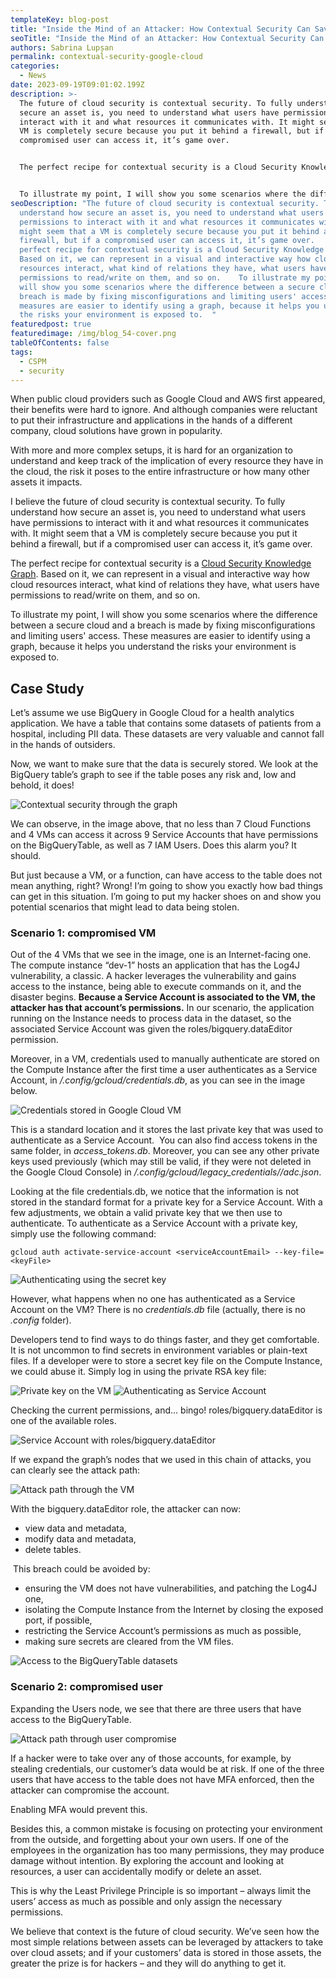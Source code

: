 ```yaml
---
templateKey: blog-post
title: "Inside the Mind of an Attacker: How Contextual Security Can Save Your Cloud"
seoTitle: "Inside the Mind of an Attacker: How Contextual Security Can Save Your Cloud"
authors: Sabrina Lupșan
permalink: contextual-security-google-cloud
categories:
  - News
date: 2023-09-19T09:01:02.199Z
description: >-
  The future of cloud security is contextual security. To fully understand how
  secure an asset is, you need to understand what users have permissions to
  interact with it and what resources it communicates with. It might seem that a
  VM is completely secure because you put it behind a firewall, but if a
  compromised user can access it, it’s game over. 


  The perfect recipe for contextual security is a Cloud Security Knowledge Graph. Based on it, we can represent in a visual and interactive way how cloud resources interact, what kind of relations they have, what users have permissions to read/write on them, and so on.  


  To illustrate my point, I will show you some scenarios where the difference between a secure cloud and a breach is made by fixing misconfigurations and limiting users' access. These measures are easier to identify using a graph, because it helps you understand the risks your environment is exposed to.  
seoDescription: "The future of cloud security is contextual security. To fully
  understand how secure an asset is, you need to understand what users have
  permissions to interact with it and what resources it communicates with. It
  might seem that a VM is completely secure because you put it behind a
  firewall, but if a compromised user can access it, it’s game over.   The
  perfect recipe for contextual security is a Cloud Security Knowledge Graph.
  Based on it, we can represent in a visual and interactive way how cloud
  resources interact, what kind of relations they have, what users have
  permissions to read/write on them, and so on.    To illustrate my point, I
  will show you some scenarios where the difference between a secure cloud and a
  breach is made by fixing misconfigurations and limiting users' access. These
  measures are easier to identify using a graph, because it helps you understand
  the risks your environment is exposed to.  "
featuredpost: true
featuredimage: /img/blog_54-cover.png
tableOfContents: false
tags:
  - CSPM
  - security
---
```

When public cloud providers such as Google Cloud and AWS first appeared, their benefits were hard to ignore. And although companies were reluctant to put their infrastructure and applications in the hands of a different company, cloud solutions have grown in popularity.  

With more and more complex setups, it is hard for an organization to understand and keep track of the implication of every resource they have in the cloud, the risk it poses to the entire infrastructure or how many other assets it impacts. 

I believe the future of cloud security is contextual security. To fully understand how secure an asset is, you need to understand what users have permissions to interact with it and what resources it communicates with. It might seem that a VM is completely secure because you put it behind a firewall, but if a compromised user can access it, it’s game over. 

The perfect recipe for contextual security is a [Cloud Security Knowledge Graph](https://cyscale.com/blog/security-knowledge-graph-integrations/). Based on it, we can represent in a visual and interactive way how cloud resources interact, what kind of relations they have, what users have permissions to read/write on them, and so on.  

To illustrate my point, I will show you some scenarios where the difference between a secure cloud and a breach is made by fixing misconfigurations and limiting users' access. These measures are easier to identify using a graph, because it helps you understand the risks your environment is exposed to.  

## Case Study 

Let’s assume we use BigQuery in Google Cloud for a health analytics application. We have a table that contains some datasets of patients from a hospital, including PII data. These datasets are very valuable and cannot fall in the hands of outsiders. 

Now, we want to make sure that the data is securely stored. We look at the BigQuery table’s graph to see if the table poses any risk and, low and behold, it does! 

<img src="/img/blog_54-graf-0.png" alt="Contextual security through the graph" title="Contextual security through the graph" class=" blog-image-shadow " style="width:auto;height:auto;"/>

We can observe, in the image above, that no less than 7 Cloud Functions and 4 VMs can access it across 9 Service Accounts that have permissions on the BigQueryTable, as well as 7 IAM Users. Does this alarm you? It should. 

But just because a VM, or a function, can have access to the table does not mean anything, right? Wrong! I’m going to show you exactly how bad things can get in this situation. I’m going to put my hacker shoes on and show you potential scenarios that might lead to data being stolen. 

### Scenario 1: compromised VM 

Out of the 4 VMs that we see in the image, one is an Internet-facing one. The compute instance “dev-1” hosts an application that has the Log4J vulnerability, a classic. A hacker leverages the vulnerability and gains access to the instance, being able to execute commands on it, and the disaster begins. **Because a Service Account is associated to the VM, the attacker has that account’s permissions.** In our scenario, the application running on the Instance needs to process data in the dataset, so the associated Service Account was given the roles/bigquery.dataEditor permission. 

Moreover, in a VM, credentials used to manually authenticate are stored on the Compute Instance after the first time a user authenticates as a Service Account, in */.config/gcloud/credentials.db*, as you can see in the image below. 

<img src="/img/blog_54-ss1.png" alt="Credentials stored in Google Cloud VM" title="Credentials stored in Google Cloud VM" class=" blog-image-shadow " style="width:auto;height:auto;"/>

This is a standard location and it stores the last private key that was used to authenticate as a Service Account.  You can also find access tokens in the same folder, in *access_tokens.db*. Moreover, you can see any other private keys used previously (which may still be valid, if they were not deleted in the Google Cloud Console) in */.config/gcloud/legacy_credentials/<serviceAccountEmail>/adc.json*. 

Looking at the file credentials.db, we notice that the information is not stored in the standard format for a private key for a Service Account. With a few adjustments, we obtain a valid private key that we then use to authenticate. To authenticate as a Service Account with a private key, simply use the following command:  

```
gcloud auth activate-service-account <serviceAccountEmail> --key-file=<keyFile>
```

<img src="/img/blog_54-ss2.png" alt="Authenticating using the secret key" title="Authenticating using the secret key" class=" blog-image-shadow " style="width:auto;height:auto;"/>

However, what happens when no one has authenticated as a Service Account on the VM? There is no *credentials.db* file (actually, there is no *.config* folder).  

Developers tend to find ways to do things faster, and they get comfortable. It is not uncommon to find secrets in environment variables or plain-text files. If a developer were to store a secret key file on the Compute Instance, we could abuse it. Simply log in using the private RSA key file: 

<img src="/img/blog_54-ss3.png" alt="Private key on the VM" title="Private key on the VM" class=" blog-image-shadow " style="width:auto;height:auto;"/>

<img src="/img/blog_54-ss4.png" alt="Authenticating as Service Account" title="Authenticating as Service Account" class=" blog-image-shadow " style="width:auto;height:auto;"/>

Checking the current permissions, and… bingo! roles/bigquery.dataEditor is one of the available roles. 

<img src="/img/blog_54-ss5.png" alt="Service Account with roles/bigquery.dataEditor" title="Service Account with roles/bigquery.dataEditor" class=" blog-image-shadow " style="width:auto;height:auto;"/>

If we expand the graph’s nodes that we used in this chain of attacks, you can clearly see the attack path: 

<img src="/img/blog_54-primul-graf.png" alt="Attack path through the VM" title="Attack path through the VM" class=" blog-image-shadow " style="width:auto;height:auto;"/>

With the bigquery.dataEditor role, the attacker can now: 

* view data and metadata, 
* modify data and metadata, 
* delete tables. 

 This breach could be avoided by: 

* ensuring the VM does not have vulnerabilities, and patching the Log4J one, 
* isolating the Compute Instance from the Internet by closing the exposed port, if possible, 
* restricting the Service Account’s permissions as much as possible,
* making sure secrets are cleared from the VM files.   

<img src="/img/blog_54-ss6.png" alt="Access to the BigQueryTable datasets" title="Access to the BigQueryTable datasets" class=" blog-image-shadow " style="width:auto;height:auto;"/>

### Scenario 2: compromised user 

Expanding the Users node, we see that there are three users that have access to the BigQueryTable.  

<img src="/img/blog_54-ultimul-graf.png" alt="Attack path through user compromise" title="Attack path through user compromise" class=" blog-image-shadow " style="width:auto;height:auto;"/>

If a hacker were to take over any of those accounts, for example, by stealing credentials, our customer’s data would be at risk. If one of the three users that have access to the table does not have MFA enforced, then the attacker can compromise the account.  

Enabling MFA would prevent this. 

Besides this, a common mistake is focusing on protecting your environment from the outside, and forgetting about your own users. If one of the employees in the organization has too many permissions, they may produce damage without intention. By exploring the account and looking at resources, a user can accidentally modify or delete an asset. 

This is why the Least Privilege Principle is so important – always limit the users’ access as much as possible and only assign the necessary permissions. 

We believe that context is the future of cloud security. We’ve seen how the most simple relations between assets can be leveraged by attackers to take over cloud assets; and if your customers’ data is stored in those assets, the greater the prize is for hackers – and they will do anything to get it.